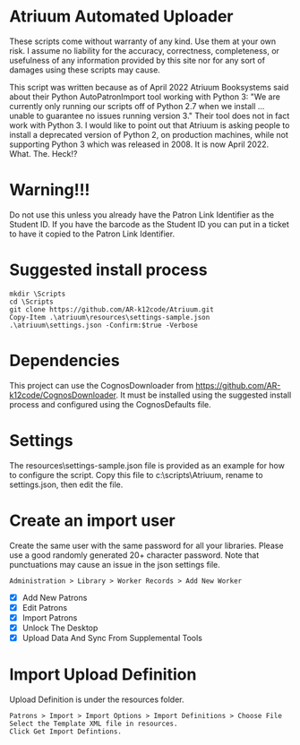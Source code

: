 # Atriuum Automated Uploader

These scripts come without warranty of any kind. Use them at your own risk. I assume no liability for the accuracy, correctness, completeness, or usefulness of any information provided by this site nor for any sort of damages using these scripts may cause.

This script was written because as of April 2022 Atriuum Booksystems said about their Python AutoPatronImport tool working with Python 3: "We are currently only running our scripts off of Python 2.7 when we install ... unable to guarantee no issues running version 3."  Their tool does not in fact work with Python 3. I would like to point out that Atriuum is asking people to install a deprecated version of Python 2, on production machines, while not supporting Python 3 which was released in 2008.  It is now April 2022. What. The. Heck!?

# Warning!!!
Do not use this unless you already have the Patron Link Identifier as the Student ID. If you have the barcode as the Student ID you can put in a ticket to have it copied to the Patron Link Identifier.

# Suggested install process
````
mkdir \Scripts
cd \Scripts
git clone https://github.com/AR-k12code/Atriuum.git
Copy-Item .\atriuum\resources\settings-sample.json .\atriuum\settings.json -Confirm:$true -Verbose
````

# Dependencies
This project can use the CognosDownloader from https://github.com/AR-k12code/CognosDownloader.  It must be installed using the suggested install process and configured using the CognosDefaults file.

# Settings
The resources\settings-sample.json file is provided as an example for how to configure the script. Copy this file to c:\scripts\Atriuum, rename to settings.json, then edit the file.

# Create an import user
Create the same user with the same password for all your libraries. Please use a good randomly generated 20+ character password. Note that punctuations may cause an issue in the json settings file.
````
Administration > Library > Worker Records > Add New Worker
````
- [x] Add New Patrons
- [x] Edit Patrons
- [x] Import Patrons
- [x] Unlock The Desktop
- [x] Upload Data And Sync From Supplemental Tools

# Import Upload Definition
Upload Definition is under the resources folder.
````
Patrons > Import > Import Options > Import Definitions > Choose File
Select the Template XML file in resources.
Click Get Import Defintions.
````
